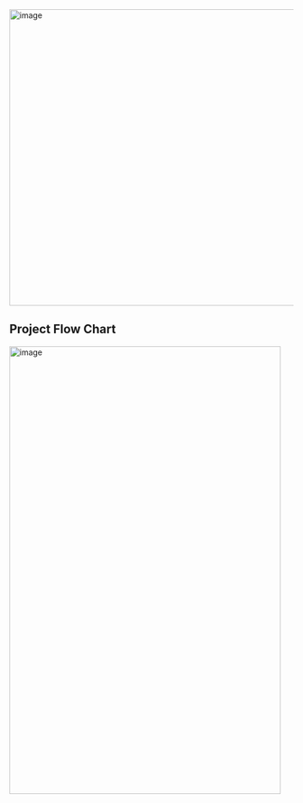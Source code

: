 <img width="968" height="525" alt="image" src="https://github.com/user-attachments/assets/49115056-414e-4cee-b02d-494202195f9a" />

<h2>Project Flow Chart</h2>

<img width="481" height="793" alt="image" src="https://github.com/user-attachments/assets/48ad3cc0-01d6-46ab-a3f7-25f374b63a52" />

